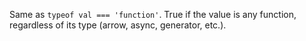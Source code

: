 Same as `typeof val === 'function'`. True if the value is any function, regardless of its type (arrow, async, generator, etc.).
